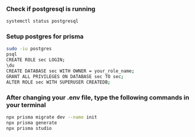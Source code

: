### Check if postgresql is running

```bash
systemctl status postgresql
```

### Setup postgres for prisma

```bash
sudo -iu postgres
psql
CREATE ROLE sec LOGIN;
\du
CREATE DATABASE sec WITH OWNER = your_role_name;
GRANT ALL PRIVILEGES ON DATABASE sec TO sec;
ALTER ROLE sec WITH SUPERUSER CREATEDB;
```

### After changing your .env file, type the following commands in your terminal

```bash
npx prisma migrate dev --name init
npx prisma generate
npx prisma studio
```

